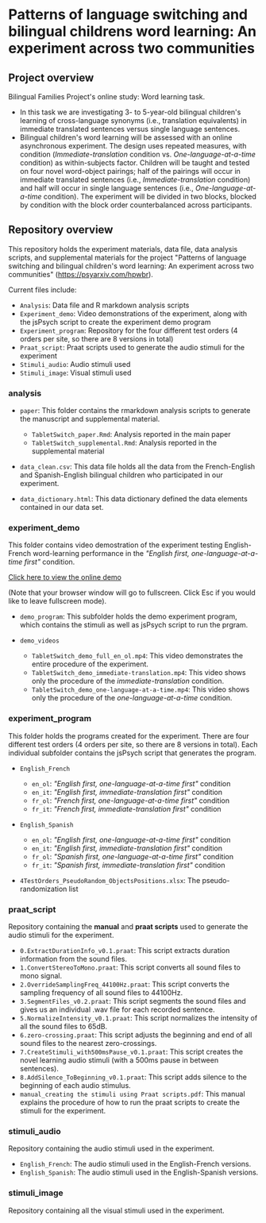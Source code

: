 # Patterns of language switching and bilingual childrens word learning: An experiment across two communities
## Project overview
Bilingual Families Project's online study: Word learning task. 
*  In this task we are investigating 3- to 5-year-old bilingual children's learning of cross-language synonyms (i.e., translation equivalents) in immediate translated sentences versus single language sentences.
*  Bilingual children's word learning will be assessed with an online asynchronous experiment. The design uses repeated measures, with condition (*Immediate-translation* condition vs. *One-language-at-a-time* condition) as within-subjects factor. Children will be taught and tested on four novel word-object pairings; half of the pairings will occur in immediate translated sentences (i.e., *Immediate-translation* condition) and half will occur in single language sentences (i.e., *One-language-at-a-time* condition). The experiment will be divided in two blocks, blocked by condition with the block order counterbalanced across participants.

## Repository overview
This repository holds the experiment materials, data file, data analysis scripts, and supplemental materials for the project "Patterns of language switching and bilingual children's word learning: An experiment across two communities" (https://psyarxiv.com/hpwbr).

Current files include:

* `Analysis`: Data file and R markdown analysis scripts 
* `Experiment_demo`: Video demonstrations of the experiment, along with the jsPsych script to create the experiment demo program
* `Experiment_program`: Repository for the four different test orders (4 orders per site, so there are 8 versions in total)
* `Praat_script`: Praat scripts used to generate the audio stimuli for the experiment
* `Stimuli_audio`: Audio stimuli used
* `Stimuli_image`: Visual stimuli used

### analysis

* `paper`: This folder contains the rmarkdown analysis scripts to generate the manuscript and supplemental material. 
  + `TabletSwitch_paper.Rmd`: Analysis reported in the main paper
  + `TabletSwitch_supplemental.Rmd`: Analysis reported in the supplemental material

* `data_clean.csv`: This data file holds all the data from the French-English and Spanish-English bilingual children who participated in our experiment.

* `data_dictionary.html`: This data dictionary defined the data elements contained in our data set.

### experiment_demo
This folder contains video demostration of the experiment testing English-French word-learning performance in the _"English first, one-language-at-a-time first"_ condition.

[Click here to view the online demo](https://rachelkytsui.github.io/demo_Bilingual-Families-Project_TabletSwitch/) 

(Note that your browser window will go to fullscreen. Click Esc if you would like to leave fullscreen mode).

* `demo_program`: This subfolder holds the demo experiment program, which contains the stimuli as well as jsPsych script to run the prgram.

* `demo_videos`
  + `TabletSwitch_demo_full_en_ol.mp4`: This video demonstrates the entire procedure of the experiment.
  + `TabletSwitch_demo_immediate-translation.mp4`: This video shows only the procedure of the *immediate-translation* condition.
  + `TabletSwitch_demo_one-language-at-a-time.mp4`: This video shows only the procedure of the *one-language-at-a-time* condition.


### experiment_program
This folder holds the programs created for the experiment. There are four different test orders (4 orders per site, so there are 8 versions in total). Each individual subfolder contains the jsPsych script that generates the program.

* `English_French`
  + `en_ol`: _"English first, one-language-at-a-time first"_ condition
  + `en_it`: _"English first, immediate-translation first"_ condition
  + `fr_ol`: _"French first, one-language-at-a-time first"_ condition
  + `fr_it`: _"French first, immediate-translation first"_ condition
  
* `English_Spanish`
  + `en_ol`: _"English first, one-language-at-a-time first"_ condition
  + `en_it`: _"English first, immediate-translation first"_ condition
  + `fr_ol`: _"Spanish first, one-language-at-a-time first"_ condition
  + `fr_it`: _"Spanish first, immediate-translation first"_ condition

* `4TestOrders_PseudoRandom_ObjectsPositions.xlsx`: The pseudo-randomization list


### praat_script
Repository containing the **manual** and **praat scripts** used to generate the audio stimuli for the experiment.

* `0.ExtractDurationInfo_v0.1.praat`: This script extracts duration information from the sound files.
* `1.ConvertStereoToMono.praat`: This script converts all sound files to mono signal.
* `2.OverrideSamplingFreq_44100Hz.praat`: This script converts the sampling frequency of all sound files to 44100Hz.
* `3.SegmentFiles_v0.2.praat`: This script segments the sound files
and gives us an individual .wav file for each recorded sentence.
* `5.NormalizeIntensity_v0.1.praat`: This script normalizes the intensity of all the sound files to 65dB.
* `6.zero-crossing.praat`: This script adjusts the beginning and end of all sound files to the nearest zero-crossings.
* `7.CreateStimuli_with500msPause_v0.1.praat`: This script creates the novel learning audio stimuli (with a 500ms pause in
between sentences).
* `8.AddSilence_ToBeginning_v0.1.praat`: This script adds silence to the beginning of each audio stimulus.
* `manual_creating the stimuli using Praat scripts.pdf`: This manual explains the procedure of how to run the praat scripts to create the stimuli for the experiment.


### stimuli_audio
Repository containing the audio stimuli used in the experiment.
* `English_French`: The audio stimuli used in the English-French versions.
* `English_Spanish`: The audio stimuli used in the English-Spanish versions. 

### stimuli_image
Repository containing all the visual stimuli used in the experiment.
